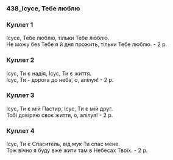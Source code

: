 ### 438_Ісусе, Тебе люблю
### Куплет 1
Ісусе, Тебе люблю, тільки Тебе люблю. <br/>Не можу без Тебе я й дня прожить, тільки Тебе люблю.  - 2 p.
### Куплет 2
Ісус, Ти є надія, Ісус, Ти є життя. <br/>Ісус, Ти - дорога до неба, о, алілуя!  - 2 p.
### Куплет 3
Ісус, Ти є мій Пастир, Ісус, Ти є мій друг. <br/>Тобі довіряю своє життя, о, алілуя!  - 2 p.
### Куплет 4
Ісус, Ти є Спаситель, від мук Ти спас мене. <br/>Тож вічно я буду вже жити там в Небесах Твоїх.  - 2 p.
